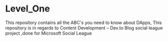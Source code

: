 # Level_One
This repository contains all the ABC's you need to know about DApps, This  repository is in regards to Content Development – Dev.to Blog social league  project ,done for Microsoft Social League 
